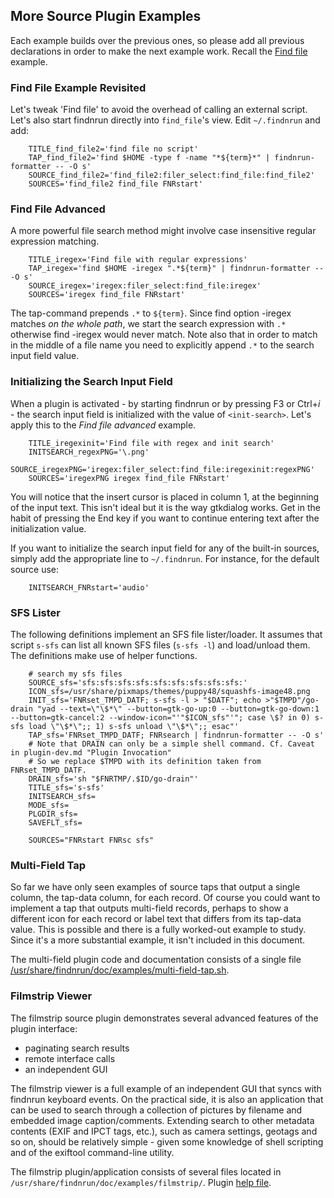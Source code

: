 ## More Source Plugin Examples

Each example builds over the previous ones, so please add all previous
declarations in order to make the next example work. Recall the
[Find file](plugin.md) example.

### Find File Example Revisited

Let's tweak 'Find file' to avoid the overhead of calling an external
script. Let's also start findnrun directly into `find_file`'s view.
Edit `~/.findnrun` and add:
```
    TITLE_find_file2='find file no script'
    TAP_find_file2='find $HOME -type f -name "*${term}*" | findnrun-formatter -- -O s'
    SOURCE_find_file2='find_file2:filer_select:find_file:find_file2'
    SOURCES='find_file2 find_file FNRstart'
```

### Find File Advanced

A more powerful file search method might involve case insensitive
regular expression matching.
```
    TITLE_iregex='Find file with regular expressions'
    TAP_iregex='find $HOME -iregex ".*${term}" | findnrun-formatter -- -O s'
    SOURCE_iregex='iregex:filer_select:find_file:iregex'
    SOURCES='iregex find_file FNRstart'
```

The tap-command prepends `.*` to `${term}`.  Since find option -iregex
matches _on the whole path_, we start the search expression with `.*`
otherwise find -iregex would never match. Note also that in order to
match in the middle of a file name you need to explicitly append `.*` to
the search input field value.

### Initializing the Search Input Field

When a plugin is activated - by starting findnrun or by pressing F3
or Ctrl+_i_ - the search input field is initialized with the value of
`<init-search>`. Let's apply this to the _Find file advanced_ example.
```
    TITLE_iregexinit='Find file with regex and init search'
    INITSEARCH_regexPNG='\.png'
    SOURCE_iregexPNG='iregex:filer_select:find_file:iregexinit:regexPNG'
    SOURCES='iregexPNG iregex find_file FNRstart'
```

You will notice that the insert cursor is placed in column 1, at
the beginning of the input text. This isn't ideal but it is the way
gtkdialog works. Get in the habit of pressing the End key if you want to
continue entering text after the initialization value.

If you want to initialize the search input field for any of the built-in
sources, simply add the appropriate line to `~/.findnrun`. For instance,
for the default source use:
```
    INITSEARCH_FNRstart='audio'
```

### SFS Lister

The following definitions implement an SFS file lister/loader. It assumes
that script `s-sfs` can list all known SFS files (`s-sfs -l`) and load/unload
them. The definitions make use of helper functions.
```
    # search my sfs files
    SOURCE_sfs='sfs:sfs:sfs:sfs:sfs:sfs:sfs:sfs:sfs:'
    ICON_sfs=/usr/share/pixmaps/themes/puppy48/squashfs-image48.png
    INIT_sfs='FNRset_TMPD_DATF; s-sfs -l > "$DATF"; echo >"$TMPD"/go-drain "yad --text=\"\$*\" --button=gtk-go-up:0 --button=gtk-go-down:1 --button=gtk-cancel:2 --window-icon="'"$ICON_sfs"'"; case \$? in 0) s-sfs load \"\$*\";; 1) s-sfs unload \"\$*\";; esac"'
    TAP_sfs='FNRset_TMPD_DATF; FNRsearch | findnrun-formatter -- -O s'
    # Note that DRAIN can only be a simple shell command. Cf. Caveat in plugin-dev.md "Plugin Invocation"
    # So we replace $TMPD with its definition taken from FNRset_TMPD_DATF.
    DRAIN_sfs='sh "$FNRTMP/.$ID/go-drain"'
    TITLE_sfs='s-sfs'
    INITSEARCH_sfs=
    MODE_sfs=
    PLGDIR_sfs=
    SAVEFLT_sfs=
    
    SOURCES="FNRstart FNRsc sfs"
```

### Multi-Field Tap

So far we have only seen examples of source taps that output a single
column, the tap-data column, for each record. Of course you could want
to implement a tap that outputs multi-field records, perhaps to show
a different icon for each record or label text that differs from its
tap-data value. This is possible and there is a fully worked-out example
to study. Since it's a more substantial example, it isn't included in
this document.

The multi-field plugin code and documentation consists of a single file
[/usr/share/findnrun/doc/examples/multi-field-tap.sh](examples/multi-field-tap.sh).

### Filmstrip Viewer

The filmstrip source plugin demonstrates several advanced features of
the plugin interface:

* paginating search results
* remote interface calls
* an independent GUI

The filmstrip viewer is a full example of an independent GUI that syncs
with findnrun keyboard events. On the practical side, it is also an
application that can be used to search through a collection of pictures
by filename and embedded image caption/comments.  Extending search to
other metadata contents (EXIF and IPCT tags, etc.), such as camera
settings, geotags and so on, should be relatively simple - given some
knowledge of shell scripting and of the exiftool command-line utility.

The filmstrip plugin/application consists of several files located in
`/usr/share/findnrun/doc/examples/filmstrip/`.
Plugin [help file](examples/filmstrip/index.md).

